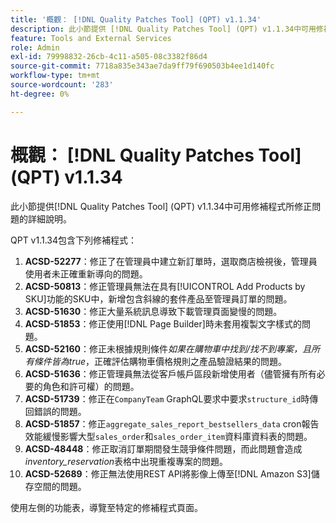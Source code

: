 ```yaml
---
title: '概觀： [!DNL Quality Patches Tool] (QPT) v1.1.34'
description: 此小節提供 [!DNL Quality Patches Tool] (QPT) v1.1.34中可用修補程式所修正問題的詳細說明。
feature: Tools and External Services
role: Admin
exl-id: 79998832-26cb-4c11-a505-08c3382f86d4
source-git-commit: 7718a835e343ae7da9ff79f690503b4ee1d140fc
workflow-type: tm+mt
source-wordcount: '283'
ht-degree: 0%

---
```


# 概觀： [!DNL Quality Patches Tool] (QPT) v1.1.34

此小節提供[!DNL Quality Patches Tool] (QPT) v1.1.34中可用修補程式所修正問題的詳細說明。

QPT v1.1.34包含下列修補程式：

1. **ACSD-52277**：修正了在管理員中建立新訂單時，選取商店檢視後，管理員使用者未正確重新導向的問題。
1. **ACSD-50813**：修正管理員無法在具有[!UICONTROL Add Products by SKU]功能的SKU中，新增包含斜線的套件產品至管理員訂單的問題。
1. **ACSD-51630**：修正大量系統訊息導致下載管理頁面變慢的問題。
1. **ACSD-51853**：修正使用[!DNL Page Builder]時未套用複製文字樣式的問題。
1. **ACSD-52160**：修正未根據規則條件&#x200B;*如果在購物車中找到/找不到專案，且所有條件皆為true*，正確評估購物車價格規則之產品驗證結果的問題。
1. **ACSD-51636**：修正管理員無法從客戶帳戶區段新增使用者（儘管擁有所有必要的角色和許可權）的問題。
1. **ACSD-51739**：修正在`CompanyTeam` GraphQL要求中要求`structure_id`時傳回錯誤的問題。
1. **ACSD-51857**：修正`aggregate_sales_report_bestsellers_data` cron報告效能緩慢影響大型`sales_order`和`sales_order_item`資料庫資料表的問題。
1. **ACSD-48448**：修正取消訂單期間發生競爭條件問題，而此問題會造成&#x200B;*inventory_reservation*&#x200B;表格中出現重複專案的問題。
1. **ACSD-52689**：修正無法使用REST API將影像上傳至[!DNL Amazon S3]儲存空間的問題。

使用左側的功能表，導覽至特定的修補程式頁面。
